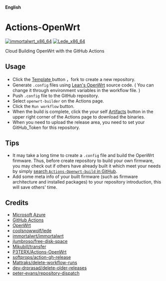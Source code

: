 **English** 

# Actions-OpenWrt

[![immortalwrt_x86_64](https://github.com/YingziWo/Actions-OpenWrt-build/actions/workflows/immortalwrt-builder.yml/badge.svg)](https://github.com/YingziWo/Actions-OpenWrt-build/actions/workflows/immortalwrt-builder.yml)
[![Lede_x86_64](https://github.com/YingziWo/Actions-OpenWrt-build/actions/workflows/openwrt-builder.yml/badge.svg)](https://github.com/YingziWo/Actions-OpenWrt-build/actions/workflows/openwrt-builder.yml)


Cloud Building OpenWrt with the GitHub Actions

## Usage

- Click the [ Template ](https://github.com/YingziWo/Actions-OpenWrt-build) button ，fork to create a new repository.
- Generate `.config` files using [Lean's OpenWrt](https://github.com/coolsnowwolf/lede) source code. ( You can change it through environment variables in the workflow file. )
- Push `.config` file to the GitHub repository.
- Select `openwrt-builder` on the Actions page.
- Click the `Run workflow` button.
- When the build is complete, click the your self [Artifacts](https://github.com/YingziWo/Actions-OpenWrt-build/actions/runs/10750393701) button in the upper right corner of the Actions page to download the binaries.
- When you need to upload the release area, you need to set your GitHub_Token for this repository.

## Tips

- It may take a long time to create a `.config` file and build the OpenWrt firmware. Thus, before create repository to build your own firmware, you may check out if others have already built it which meet your needs by simply [search `Actions-Openwrt-build` in GitHub](https://github.com/search?q=Actions-openwrt).
- Add some meta info of your built firmware (such as firmware architecture and installed packages) to your repository introduction, this will save others' time.

## Credits

- [Microsoft Azure](https://azure.microsoft.com)
- [GitHub Actions](https://github.com/features/actions)
- [OpenWrt](https://github.com/openwrt/openwrt)
- [coolsnowwolf/lede](https://github.com/coolsnowwolf/lede)
- [immortalwrt/immortalwrt](https://github.com/immortalwrt/immortalwrt)
- [jlumbroso/free-disk-space](https://github.com/jlumbroso/free-disk-space)
- [Mikubill/transfer](https://github.com/Mikubill/transfer)
- [P3TERX/Actions-OpenWrt](https://github.com/P3TERX/Actions-OpenWrt)
- [softprops/action-gh-release](https://github.com/softprops/action-gh-release)
- [Mattraks/delete-workflow-runs](https://github.com/Mattraks/delete-workflow-runs)
- [dev-drprasad/delete-older-releases](https://github.com/dev-drprasad/delete-older-releases)
- [peter-evans/repository-dispatch](https://github.com/peter-evans/repository-dispatch)



